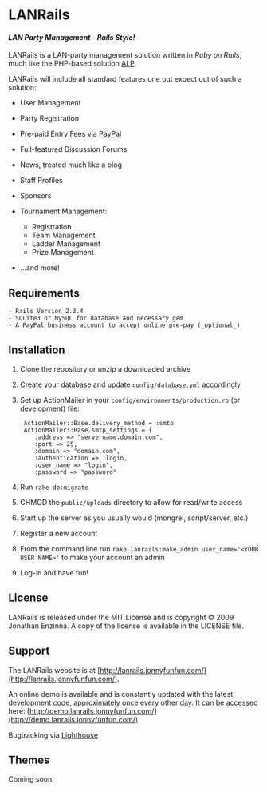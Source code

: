 # LANRails #
#### *LAN Party Management - Rails Style!* ####

LANRails is a LAN-party management solution written in _Ruby on Rails_, much like the PHP-based solution [ALP](http://www.nerdclub.net/alp/ "Autonomous Lan Party [ALP] Management Software").

LANRails will include all standard features one out expect out of such a solution:

+   User Management
+   Party Registration
+   Pre-paid Entry Fees via [PayPal](http://www.paypal.com/)
+   Full-featured Discussion Forums
+   News, treated much like a blog
+   Staff Profiles
+   Sponsors
+   Tournament Management:

    -   Registration
    -   Team Management
    -   Ladder Management
    -   Prize Management

+   ...and more!


## Requirements ##

    - Rails Version 2.3.4
    - SQLite3 or MySQL for database and necessary gem
    - A PayPal business account to accept online pre-pay (_optional_)


## Installation ##

1. Clone the repository or unzip a downloaded archive
2. Create your database and update `config/database.yml` accordingly
3. Set up ActionMailer in your `config/environments/production.rb` (or development) file:
    
        ActionMailer::Base.delivery_method = :smtp
        ActionMailer::Base.smtp_settings = {
           :address => "servername.domain.com",
           :port => 25,
           :domain => "domain.com",
           :authentication => :login,
           :user_name => "login",
           :password => "password"        

4. Run `rake db:migrate`
5. CHMOD the `public/uploads` directory to allow for read/write access
6. Start up the server as you usually would (mongrel, script/server, etc.)
7. Register a new account
8. From the command line run `rake lanrails:make_admin user_name='<YOUR USER NAME>'` to make your account an admin
9. Log-in and have fun!


## License ##

LANRails is released under the MIT License and is copyright &copy; 2009 Jonathan Enzinna.  A copy of the license is available in the LICENSE file.


## Support ##

The LANRails website is at [http://lanrails.jonnyfunfun.com/](http://lanrails.jonnyfunfun.com/).

An online demo is available and is constantly updated with the latest development code, approximately once every other day.  It can be accessed here:
[http://demo.lanrails.jonnyfunfun.com/](http://demo.lanrails.jonnyfunfun.com/)

Bugtracking via [Lighthouse](http://jonnyfunfun.lighthouseapp.com/projects/39522-lanrails/overview)


## Themes ##

Coming soon!
